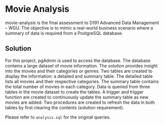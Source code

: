 # Movie Analysis
movie-analysis is the final assessment to D191 Advanced Data Management – WGU. The objective is to mimic a real-world business scenario where a summary of data is required from a PostgreSQL database.
## Solution
For this project, pgAdmin is used to access the database. The database contains a large dataset of movie information. The solution provides insight into the movies and their categories or genres. Two tables are created to display the information: a detailed and summary table. The detailed table lists all movies and their respective categories. The summary table contains the total number of movies in each category. Data is queried from three tables in the movie dataset to create the tables. A trigger and trigger function are created to continuously update the summary table as new movies are added. Two procedures are created to refresh the data in both tables by first clearing the contents (solution requirement).

Please refer to `analysis.sql` for the original queries.
